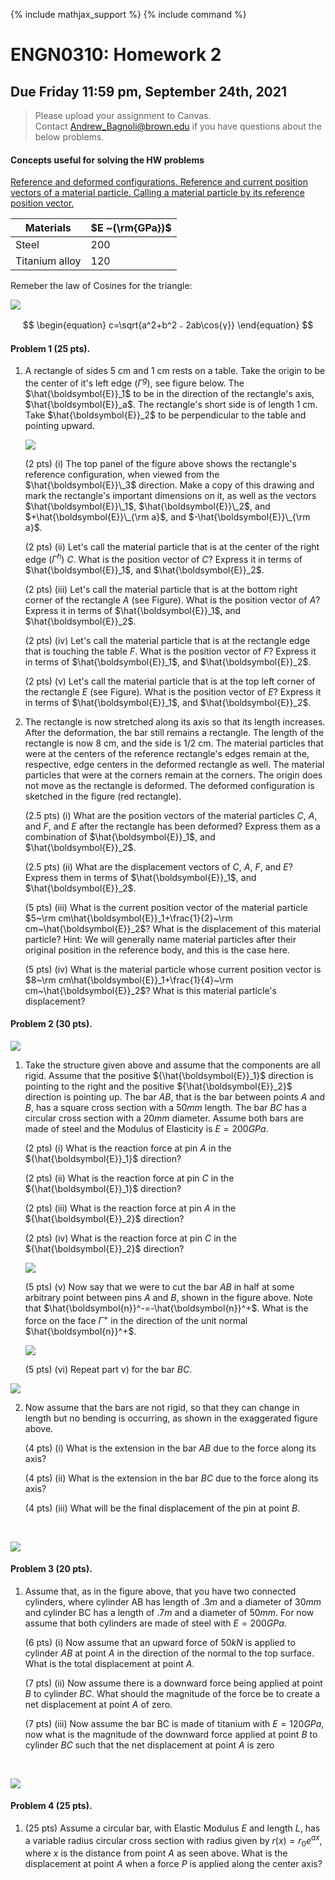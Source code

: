 {% include mathjax_support %}
{% include command %}



# ENGN0310: Homework 2
## Due Friday 11:59 pm, September 24th, 2021




> Please upload your assignment to Canvas.<br/>
> Contact Andrew_Bagnoli@brown.edu if you have questions about the below problems.   




#### Concepts useful for solving the HW problems

[Reference and deformed configurations. Reference and current position vectors of a material particle. Calling a  material particle by its reference position vector.](../CourseNotes/Bars/Bars2.md)

| Materials      | $E ~(\rm{GPa})$ |
|----------------|-----------------|
| Steel          | 200             |
| Titanium alloy | 120             |

Remeber the law of Cosines for the triangle:

![](./HW2_7.png)

$$
\begin{equation}
c=\sqrt{a^2+b^2﹣2ab\cos{γ}}
\end{equation}
$$


#### Problem 1 (25 pts). 
1. A rectangle of sides 5 cm and 1 cm rests on a table. Take the origin to be the center of it's left edge ($\Gamma^{g}$), see figure below. The $\hat{\boldsymbol{E}}_1$ to be in the direction of the rectangle's axis, $\hat{\boldsymbol{E}}_a$. The rectangle's short side is of length 1 cm. Take $\hat{\boldsymbol{E}}_2$ to be  perpendicular to the table and pointing upward.   

   ![](2021-09-17-22-11-28.png)

   (2 pts) (i) The top panel of the figure above shows the  rectangle's reference configuration, when viewed from the $\hat{\boldsymbol{E}}\_3$ direction. Make a copy of this drawing and mark the rectangle's important dimensions on it, as well as the vectors $\hat{\boldsymbol{E}}\_1$, $\hat{\boldsymbol{E}}\_2$, and  $+\hat{\boldsymbol{E}}\_{\rm a}$, and $-\hat{\boldsymbol{E}}\_{\rm a}$.

  
   (2 pts) (ii)  Let's call the material particle that is at the center of the right edge ($\Gamma^{h}$) $C$. What is the position vector of $C$? Express it in terms of $\hat{\boldsymbol{E}}_1$, and $\hat{\boldsymbol{E}}_2$. 

  
   (2 pts) (iii) Let's call the material particle that is at the bottom right corner of the rectangle $A$ (see Figure). What is the position vector of $A$? Express it in terms of $\hat{\boldsymbol{E}}_1$, and $\hat{\boldsymbol{E}}_2$. 
  
   (2 pts) (iv) Let's call the material particle that is  at the rectangle edge that is touching the table $F$. What is the position vector of $F$? Express it in terms of $\hat{\boldsymbol{E}}_1$, and $\hat{\boldsymbol{E}}_2$.   

   (2 pts) (v) Let's call the material particle that is at the top left corner of the rectangle $E$ (see Figure). What is the position vector of $E$? Express it in terms of $\hat{\boldsymbol{E}}_1$, and $\hat{\boldsymbol{E}}_2$. 

2. The rectangle is now stretched along its axis so that its length increases. After the deformation, the bar still remains a rectangle. The length of the rectangle is now 8 cm, and the side is 1/2 cm. The material particles that were at the centers of the reference 
rectangle's edges remain at the, respective, edge centers in the  deformed rectangle as well.  The material particles that were at the corners remain at the corners. The origin does not move as the rectangle is deformed. The deformed configuration is sketched in the figure (red rectangle). 

 
   (2.5 pts) (i) What are the position vectors of the material particles $C$, $A$, and $F$, and $E$ after the rectangle has been deformed? Express them as a combination of $\hat{\boldsymbol{E}}_1$, and $\hat{\boldsymbol{E}}_2$. 

   (2.5 pts) (ii) What are the displacement vectors of  $C$, $A$, $F$, and $E$? Express them in terms of  $\hat{\boldsymbol{E}}_1$, and $\hat{\boldsymbol{E}}_2$.
   
   (5 pts) (iii) What is the current position vector of the material particle $5~\rm cm\hat{\boldsymbol{E}}_1+\frac{1}{2}~\rm cm~\hat{\boldsymbol{E}}_2$? What is the displacement of this material particle? Hint: We will generally name material particles after their original position in the reference body, and this is the case here.
   
   (5 pts) (iv) What is the material particle whose current position vector is $8~\rm cm\hat{\boldsymbol{E}}_1+\frac{1}{4}~\rm cm~\hat{\boldsymbol{E}}_2$? What is this material particle's displacement?




 
 
#### Problem 2 (30 pts).

![](./HW2_1.png)



1. Take the structure given above and assume that the components are all rigid. Assume that the positive ${\hat{\boldsymbol{E}}_1}$ direction is pointing to the right and the positive ${\hat{\boldsymbol{E}}_2}$ direction is pointing up. The bar $AB$, that is the bar between points $A$ and $B$, has a square cross section with a $50 mm$ length. The bar $BC$ has a circular cross section with a $20 mm$ diameter. Assume both bars are made of steel and the Modulus of Elasticity is $E=200 GPa$.

    (2 pts) (i) What is the reaction force at pin $A$ in the ${\hat{\boldsymbol{E}}_1}$ direction?

    (2 pts) (ii) What is the reaction force at pin $C$ in the ${\hat{\boldsymbol{E}}_1}$ direction?

    (2 pts) (iii) What is the reaction force at pin $A$ in the ${\hat{\boldsymbol{E}}_2}$ direction?

    (2 pts) (iv) What is the reaction force at pin $C$ in the ${\hat{\boldsymbol{E}}_2}$ direction?

    ![](./HW2_2.png)

    (5 pts) (v) Now say that we were to cut the bar $AB$ in half at some arbitrary point between pins $A$ and $B$, shown in the figure above. Note that $\hat{\boldsymbol{n}}^-=-\hat{\boldsymbol{n}}^+$. What is the force on the face $Γ^+$ in the direction of the unit normal $\hat{\boldsymbol{n}}^+$. 

    ![](./HW2_3.png)

    (5 pts) (vi) Repeat part v) for the bar $BC$. 

![](./HW2_4.png)

2. Now assume that the bars are not rigid, so that they can change in length but no bending is occurring, as shown in the exaggerated figure above. 

    (4 pts) (i) What is the extension in the bar $AB$ due to the force along its axis?

    (4 pts) (ii) What is the extension in the bar $BC$ due to the force along its axis?

    (4 pts) (iii) What will be the final displacement of the pin at point $B$. 


<br/>


![](./HW2_6.png)

#### Problem 3 (20 pts).

1. Assume that, as in the figure above, that you have two connected cylinders, where cylinder AB has length of $.3m$ and a diameter of $30mm$ and cylinder BC has a length of $.7m$ and a diameter of $50mm$. For now assume that both cylinders are made of steel with $E = 200 GPa$.

    (6 pts) (i)  Now assume that an upward force of $50kN$ is applied to cylinder $AB$ at point $A$ in the direction of the normal to the top surface. What is the total displacement at point $A$. 
    
    (7 pts) (ii)  Now assume there is a downward force being applied at point $B$ to cylinder $BC$. What should the magnitude of the force be to create a net displacement at point $A$ of zero.
    
    (7 pts) (iii)  Now assume the bar BC is made of titanium with $E=120 GPa$, now what is the magnitude of the downward force applied at point $B$ to cylinder $BC$ such that the net displacement at point $A$ is zero
<br/>

![](./HW2_5.png)

#### Problem 4 (25 pts).

1. (25 pts) Assume a circular bar, with Elastic Modulus $E$ and length $L$, has a variable radius circular cross section with radius given by $r(x) = r_0e^{ax}$, where $x$ is the distance from point $A$ as seen above. What is the displacement at point $A$ when a force $P$ is applied along the center axis?

<br/>

